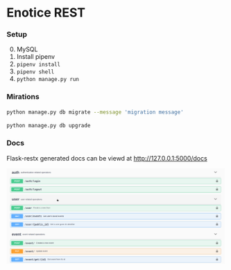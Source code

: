 # Enotice REST

### Setup
0. MySQL
1. Install pipenv
2. ``` pipenv install ```
3. ``` pipenv shell ```
4. ``` python manage.py run ```

### Mirations

```bash
python manage.py db migrate --message 'migration message'
```
```bash
python manage.py db upgrade
```

### Docs

Flask-restx generated docs can be viewd at http://127.0.0.1:5000/docs

![docs_screen](docs_screen.png)

